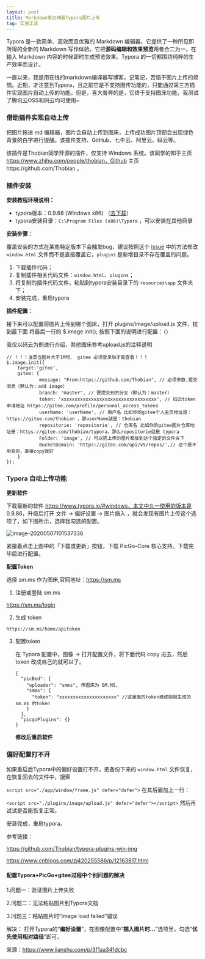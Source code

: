 ```yaml
---
layout: post
title: Markdown笔记神器Typora图片上传 
tag: 实用工具
---
```


Typora 是一款简单、高效而且优雅的 Markdown 编辑器，它提供了一种所见即所得的全新的 Markdown 写作体验。它把**源码编辑和效果预览**两者合二为一，在输入 Markdown 内容的时候即时生成预览效果。Typora 的一切都围绕纯粹的生产效率而设计。

一直以来，我是用在线的markdown编译器写博客，记笔记，苦恼于图片上传的烦恼。近期，才注意到Typora，且之前它是不支持图传功能的，只能通过第三方插件实现图片自动上传的功能。但是，喜大普奔的是，它终于支持图床功能，我测试了腾讯云OSS和码云均可使用~

### 借助插件实现自动上传

把图片拖进 md 编辑器，图片会自动上传到图床，上传成功图片顶部会出现绿色背景的白字进行提醒。该插件支持、GitHub、七牛云、阿里云、码云等。

该插件是Thobian同学开源的插件，仅支持 Windows 系统。该同学的知乎主页 https://www.zhihu.com/people/thobian，Github 主页https://github.com/Thobian 。

### 插件安装

**安装教程环境说明：**

- typora版本：0.9.68 (Windows x86) （[去下载](https://typora.io/windows/typora-update-ia32-0320.exe)）
- typora安装目录：`C:\Program Files (x86)\Typora` ，可以安装在其他目录

**安装步骤：**

覆盖安装的方式在某些特定版本下会触发bug，建议按照这个 [issue](https://github.com/Thobian/typora-plugins-win-img/issues/5#issuecomment-565031864) 中的方法修改 `window.html` 文件而不是直接覆盖它，`plugins` 是新增目录不存在覆盖的问题。

1. 下载插件代码；
2. 复制插件相关代码文件：`window.html`、`plugins`；
3. 将复制的插件代码文件，粘贴到typora安装目录下的 `resources\app` 文件夹下；
4. 安装完成，重启typora

**插件配置：**

接下来可以配置将图片上传到哪个图床，打开 plugins/image/upload.js 文件，拉到最下面 将最后一行的 $.image.init(); 按照下面的说明进行配置：（）

我仅以码云为例进行介绍，其他图床参考upload.js的注释说明

```
// ！！！注意当图片大于1M时， gitee 必须登录后才能查看！！！
$.image.init({
    target:'gitee',
    gitee: {
            message: "From:https://github.com/Thobian", // 必须参数,提交消息（默认为：add image）
            branch: "master", // 要提交到的分支（默认为：master）
            token: 'xxxxxxxxxxxxxxxxxxxxxxxxxxxxxxxxxxx', // 码云token申请地址 https://gitee.com/profile/personal_access_tokens
            userName: 'userName', // 用户名 比如你的gitee个人主页地址是：https://gitee.com/thobian ，那userName就是：thobian
            repositorie: 'repositorie', // 仓库名 比如你的gitee图片仓库地址是：https://gitee.com/thobian/typora，那么repositorie就是 typora
            Folder: 'image', // 可以把上传的图片都放到这个指定的文件夹下
            BucketDomain: 'https://gitee.com/api/v5/repos/',// 这个是不用变的，直接copy就好
    }
});
```

### Typora 自动上传功能

**更新软件**

下载最新的软件 https://www.typora.io/#windows，本文中久一使用的版本是 0.9.86，升级后打开 文件 -> 偏好设置 -> 图片插入 ，就会发现有图片上传这个选项了，如下图所示，选择我勾选的配置。

![image-20200507101537336](https://gitee.com/XiaoShenKeHeBen/Static/raw/master/image/202005/07/101551-822224.png)



紧接着点击上图中的「下载或更新」按钮，下载 PicGo-Core 核心支持。下载完毕后进行配置。

**配置Token**

选择 sm.ms 作为图床,官网地址：https://sm.ms

1. 注册或登陆 sm.ms 

https://sm.ms/login

2. 生成 token

```
https://sm.ms/home/apitoken
```

3. 配置token

   在 Typora 配置中，图像 -> 打开配置文件，将下面代码 copy 进去，然后 token 改成自己的就可以了。

   ```
   {
     "picBed": {
       "uploader": "smms", 传图床为 SM.MS,
       "smms": {
         "token": "xxxxxxxxxxxxxxxxxxxxx" //这里面的token换成刚刚生成的 sm.ms 的token
       }
     },
     "picgoPlugins": {}
   }
   ```

   **修改后重启软件**

### 偏好配置打不开

如果重启后Typora中的偏好设置打不开，把备份下来的 `window.html` 文件恢复，在恢复回去的文件中，搜索

`script src="./app/window/frame.js" defer="defer">` 在其后面加上一行：

`<script src="./plugins/image/upload.js" defer="defer"></script>` 然后再试试是否能恢复正常。

安装完成，重启typora。





参考链接：

https://github.com/Thobian/typora-plugins-win-img

https://www.cnblogs.com/zj420255586/p/12163817.html



#### 配置Typora+PicGo+gitee过程中个别问题的解决

1.问题一：验证图片上传失败

2.问题二：无法粘贴图片到Typora文档

3.问题三：粘贴图片时“image load failed”错误

解决：
打开Typora的“**编好设置**”，在图像配置中“**插入图片时...**”选项里，勾选“**优先使用相对路径**”即可。

来源：https://www.jianshu.com/p/3f1aa341dcbc

